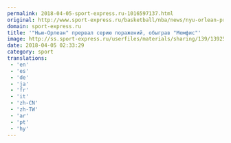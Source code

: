 ```yaml
---
permalink: 2018-04-05-sport-express.ru-1016597137.html
original: http://www.sport-express.ru/basketball/nba/news/nyu-orlean-prerval-seriyu-porazheniy-obygrav-memfis-1392521/
domain: sport-express.ru
title: '"Нью-Орлеан" прервал серию поражений, обыграв "Мемфис"'
image: http://ss.sport-express.ru/userfiles/materials/sharing/139/1392521.jpg
date: 2018-04-05 02:33:29
category: sport
translations: 
 - 'en'
 - 'es'
 - 'de'
 - 'ja'
 - 'fr'
 - 'it'
 - 'zh-CN'
 - 'zh-TW'
 - 'ar'
 - 'pt'
 - 'hy'
---
```


